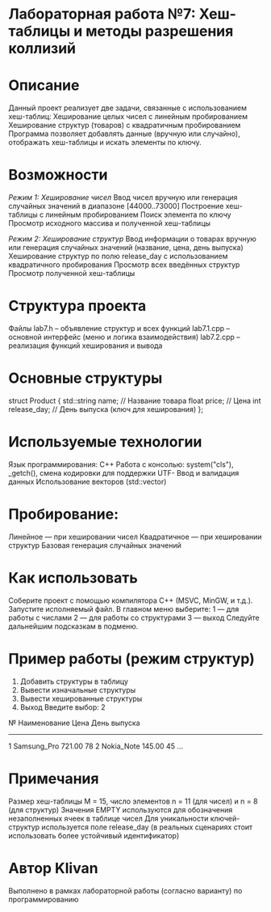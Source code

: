 # Лабораторная работа №7: Хеш-таблицы и методы разрешения коллизий

# Описание
Данный проект реализует две задачи, связанные с использованием хеш-таблиц:
Хеширование целых чисел с линейным пробированием
Хеширование структур (товаров) с квадратичным пробированием
Программа позволяет добавлять данные (вручную или случайно), отображать хеш-таблицы и искать элементы по ключу.

# Возможности
*Режим 1: Хеширование чисел*
Ввод чисел вручную или генерация случайных значений в диапазоне [44000..73000]
Построение хеш-таблицы с линейным пробированием
Поиск элемента по ключу
Просмотр исходного массива и полученной хеш-таблицы

*Режим 2: Хеширование структур*
Ввод информации о товарах вручную или генерация случайных значений (название, цена, день выпуска)
Хеширование структур по полю release_day с использованием квадратичного пробирования
Просмотр всех введённых структур
Просмотр полученной хеш-таблицы

# Структура проекта
Файлы
lab7.h – объявление структур и всех функций
lab7.1.cpp – основной интерфейс (меню и логика взаимодействия)
lab7.2.cpp – реализация функций хеширования и вывода

# Основные структуры
struct Product 
{
    std::string name;      // Название товара
    float price;           // Цена
    int release_day;       // День выпуска (ключ для хеширования)
};

# Используемые технологии
Язык программирования: C++
Работа с консолью: system("cls"), _getch(), смена кодировки для поддержки UTF-
Ввод и валидация данных
Использование векторов (std::vector)

# Пробирование:
Линейное — при хешировании чисел
Квадратичное — при хешировании структур
Базовая генерация случайных значений

# Как использовать
Соберите проект с помощью компилятора C++ (MSVC, MinGW, и т.д.).
Запустите исполняемый файл.
В главном меню выберите:
1 — для работы с числами
2 — для работы со структурами
3 — выход
Следуйте дальнейшим подсказкам в подменю.

# Пример работы (режим структур)
1. Добавить структуры в таблицу
2. Вывести изначальные структуры
3. Вывести хешированные структуры
4. Выход
Введите выбор: 2

№  Наименование                              Цена         День выпуска
-- -------------------------------------------------- -------------- ----------
1  Samsung_Pro                               721.00      78
2  Nokia_Note                                145.00      45
...


# Примечания
Размер хеш-таблицы M = 15, число элементов n = 11 (для чисел) и n = 8 (для структур)
Значения EMPTY используются для обозначения незаполненных ячеек в таблице чисел
Для уникальности ключей-структур используется поле release_day (в реальных сценариях стоит использовать более устойчивый идентификатор)

# Автор Klivan
Выполнено в рамках лабораторной работы (согласно варианту) по программированию